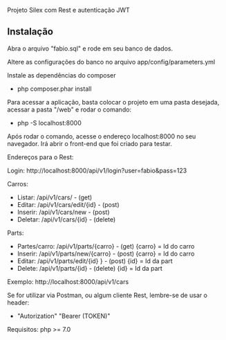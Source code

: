 Projeto Silex com Rest e autenticação JWT

Instalação
------------
Abra o arquivo "fabio.sql" e rode em seu banco de dados.

Altere as configurações do banco no arquivo app/config/parameters.yml

Instale as dependências do composer
- php composer.phar install

Para acessar a aplicação, basta colocar o projeto em uma pasta desejada, acessar a pasta "/web" e rodar o comando:
- php -S localhost:8000

Após rodar o comando, acesse o endereço localhost:8000 no seu navegador. Irá abrir o front-end que foi criado para testar.

Endereços para o Rest:

Login: http://localhost:8000/api/v1/login?user=fabio&pass=123

Carros:
- Listar: /api/v1/cars/ - (get) 
- Editar: /api/v1/cars/edit/{id} - (post)
- Inserir: /api/v1/cars/new - (post)
- Deletar: /api/v1/cars/{id} - (delete)

Parts:
- Partes/carro:  /api/v1/parts/{carro} - (get) {carro} = Id do carro
- Inserir:  /api/v1/parts/new/{carro} - (post) {carro} = Id do carro
- Editar: /api/v1/parts/edit/{id} } - (post) {id} = Id da part
- Delete: /api/v1/parts/{id} - (delete) {id} = Id da part

Exemplo: http://localhost:8000/api/v1/cars

Se for utilizar via Postman, ou algum cliente Rest, lembre-se de usar o header:
- "Autorization" "Bearer (TOKEN)"

Requisitos:
php >= 7.0
